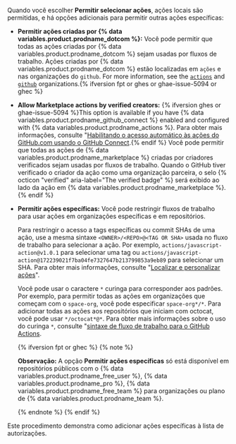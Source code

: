 Quando você escolher **Permitir selecionar ações**, ações locais são permitidas, e há opções adicionais para permitir outras ações específicas:

- **Permitir ações criadas por {% data variables.product.prodname_dotcom %}:** Você pode permitir que todas as ações criadas por {% data variables.product.prodname_dotcom %} sejam usadas por fluxos de trabalho. Ações criadas por {% data variables.product.prodname_dotcom %} estão localizadas em `ações` e nas organizações do `github`. For more information, see the [`actions`](https://github.com/actions) and [`github`](https://github.com/github) organizations.{% ifversion fpt or ghes or ghae-issue-5094 or ghec %}
- **Allow Marketplace actions by verified creators:** {% ifversion ghes or ghae-issue-5094 %}This option is available if you have {% data variables.product.prodname_github_connect %} enabled and configured with {% data variables.product.prodname_actions %}. Para obter mais informações, consulte "[Habilitando o acesso automático às ações do GitHub.com usando o GitHub Connect](/admin/github-actions/managing-access-to-actions-from-githubcom/enabling-automatic-access-to-githubcom-actions-using-github-connect).{% endif %} Você pode permitir que todas as ações de {% data variables.product.prodname_marketplace %} criadas por criadores verificados sejam usadas por fluxos de trabalho. Quando o GitHub tiver verificado o criador da ação como uma organização parceira, o selo {% octicon "verified" aria-label="The verified badge" %} será exibido ao lado da ação em {% data variables.product.prodname_marketplace %}.{% endif %}
- **Permitir ações específicas:** Você pode restringir fluxos de trabalho para usar ações em organizações específicas e em repositórios.

  Para restringir o acesso a tags específicas ou commit SHAs de uma ação, use a mesma sintaxe `<OWNER>/<REPO>@<TAG OR SHA>` usada no fluxo de trabalho para selecionar a ação. Por exemplo, `actions/javascript-action@v1.0.1` para selecionar uma tag ou `actions/javascript-action@172239021f7ba04fe7327647b213799853a9eb89` para selecionar um SHA. Para obter mais informações, consulte "[Localizar e personalizar ações](/actions/learn-github-actions/finding-and-customizing-actions#using-release-management-for-your-custom-actions)".

  Você pode usar o caractere `*` curinga para corresponder aos padrões. Por exemplo, para permitir todas as ações em organizações que começam com o `space-org`, você pode especificar `space-org*/*`. Para adicionar todas as ações aos repositórios que iniciam com octocat, você pode usar `*/octocat*@*`. Para obter mais informações sobre o uso do curinga `*`, consulte "[sintaxe de fluxo de trabalho para o GitHub Actions](/actions/reference/workflow-syntax-for-github-actions#filter-pattern-cheat-sheet).

  {% ifversion fpt or ghec %}
  {% note %}

  **Observação:** A opção **Permitir ações específicas** só está disponível em repositórios públicos com o {% data variables.product.prodname_free_user %}, {% data variables.product.prodname_pro %}, {% data variables.product.prodname_free_team %} para organizações ou plano de {% data variables.product.prodname_team %}.

  {% endnote %}
  {% endif %}

Este procedimento demonstra como adicionar ações específicas à lista de autorizações.
